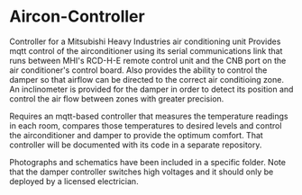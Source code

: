 # Aircon-Controller
Controller for a Mitsubishi Heavy Industries air conditioning unit
Provides mqtt control of the airconditioner using its serial communications link that runs
between MHI's RCD-H-E remote control unit and the CNB port on the air conditioner's control board.
Also provides the ability to control the damper so that airflow can be directed to the correct air conditioing zone.
An inclinometer is provided for the damper in order to detect its position and control the air flow between zones with greater precision.

Requires an mqtt-based controller that measures the temperature readings in each room, compares those temperatures to desired levels and control the airconditioner and damper to provide the optimum comfort.
That controller will be documented with its code in a separate repository.

Photographs and schematics have been included in a specific folder. Note that the damper controller switches high voltages and it should only be deployed by a licensed electrician.
